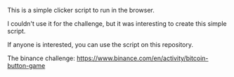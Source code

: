 This is a simple clicker script to run in the browser.

I couldn't use it for the challenge, but it was interesting to create this simple script.

If anyone is interested, you can use the script on this repository.

The binance challenge:
https://www.binance.com/en/activity/bitcoin-button-game
